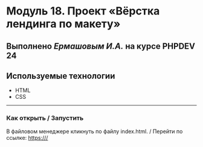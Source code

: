 # Модуль 18. Проект «Вёрстка лендинга по макету» 

Выполнено _Ермашовым И.А._ на курсе PHPDEV 24
---
## Используемые технологии
* HTML
* CSS 
---
### Как открыть / Запустить
В файловом менеджере кликнуть по файлу index.html. / Перейти по ссылке: <https:///>
